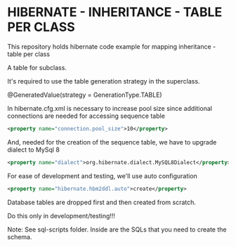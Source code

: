 # HIBERNATE - INHERITANCE - TABLE PER CLASS
This repository holds hibernate code example for mapping inheritance - table per class

A table for subclass.

It's required to use the table generation strategy in the superclass.

@GeneratedValue(strategy = GenerationType.TABLE)


In hibernate.cfg.xml is necessary to increase pool size since additional connections are needed for accessing sequence table

```xml
<property name="connection.pool_size">10</property>
```

And, needed for the creation of the sequence table, we have to upgrade dialect to MySql 8

```xml
<property name="dialect">org.hibernate.dialect.MySQL8Dialect</property>
```


For ease of development and testing, we'll use auto configuration

```xml
<property name="hibernate.hbm2ddl.auto">create</property>
```

Database tables are dropped first and then created from scratch.

Do this only in development/testing!!!

Note: See sql-scripts folder. Inside are the SQLs that you need to create the schema.